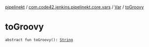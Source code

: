 [pipelinekt](../../index.md) / [com.code42.jenkins.pipelinekt.core.vars](../index.md) / [Var](index.md) / [toGroovy](./to-groovy.md)

# toGroovy

`abstract fun toGroovy(): `[`String`](https://kotlinlang.org/api/latest/jvm/stdlib/kotlin/-string/index.html)